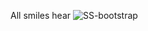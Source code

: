 All smiles hear
![SS-bootstrap](https://user-images.githubusercontent.com/62124128/175846851-a1d0d3f8-dcdf-4c6d-ab71-1f899b1fd3d4.PNG)
